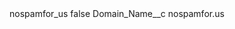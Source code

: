 <?xml version="1.0" encoding="UTF-8"?>
<CustomMetadata xmlns="http://soap.sforce.com/2006/04/metadata" xmlns:xsi="http://www.w3.org/2001/XMLSchema-instance" xmlns:xsd="http://www.w3.org/2001/XMLSchema">
    <label>nospamfor_us</label>
    <protected>false</protected>
    <values>
        <field>Domain_Name__c</field>
        <value xsi:type="xsd:string">nospamfor.us</value>
    </values>
</CustomMetadata>
